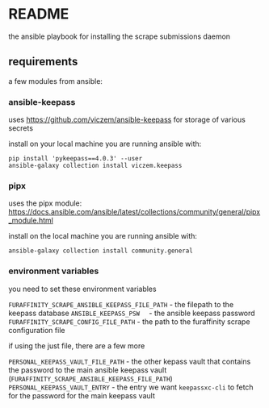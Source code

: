 # README

the ansible playbook for installing the scrape submissions daemon


## requirements

a few modules from ansible:


### ansible-keepass
uses https://github.com/viczem/ansible-keepass for storage of various secrets

install on your local machine you are running ansible with:

```plaintext
pip install 'pykeepass==4.0.3' --user
ansible-galaxy collection install viczem.keepass
```

### pipx

uses the pipx module: https://docs.ansible.com/ansible/latest/collections/community/general/pipx_module.html

install on the local machine you are running ansible with:

```plaintext
ansible-galaxy collection install community.general
```

### environment variables

you need to set these environment variables

`FURAFFINITY_SCRAPE_ANSIBLE_KEEPASS_FILE_PATH` - the filepath to the keepass database
`ANSIBLE_KEEPASS_PSW  ` - the ansible keepass password
`FURAFFINITY_SCRAPE_CONFIG_FILE_PATH` - the path to the furaffinity scrape configuration file

if using the just file, there are a few more

`PERSONAL_KEEPASS_VAULT_FILE_PATH` - the other kepass vault that contains the password to the main ansible keepass vault (`FURAFFINITY_SCRAPE_ANSIBLE_KEEPASS_FILE_PATH`)
`PERSONAL_KEEPASS_VAULT_ENTRY` - the entry we want `keepassxc-cli` to fetch for the password for the main keepass vault